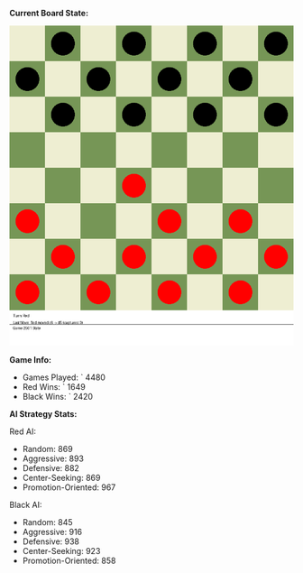 
**Current Board State:**  
<!-- START_GIF -->
![Checkers Game](./checkers_game.gif)
<!-- END_GIF -->

**Game Info:**  
- Games Played: `<!-- GAMES_PLAYED --> 4480
- Red Wins: `<!-- RED_WINS --> 1649
- Black Wins: `<!-- BLACK_WINS --> 2420

<!-- AI_STATS -->
**AI Strategy Stats:**

Red AI:
- Random: 869
- Aggressive: 893
- Defensive: 882
- Center-Seeking: 869
- Promotion-Oriented: 967

Black AI:
- Random: 845
- Aggressive: 916
- Defensive: 938
- Center-Seeking: 923
- Promotion-Oriented: 858
